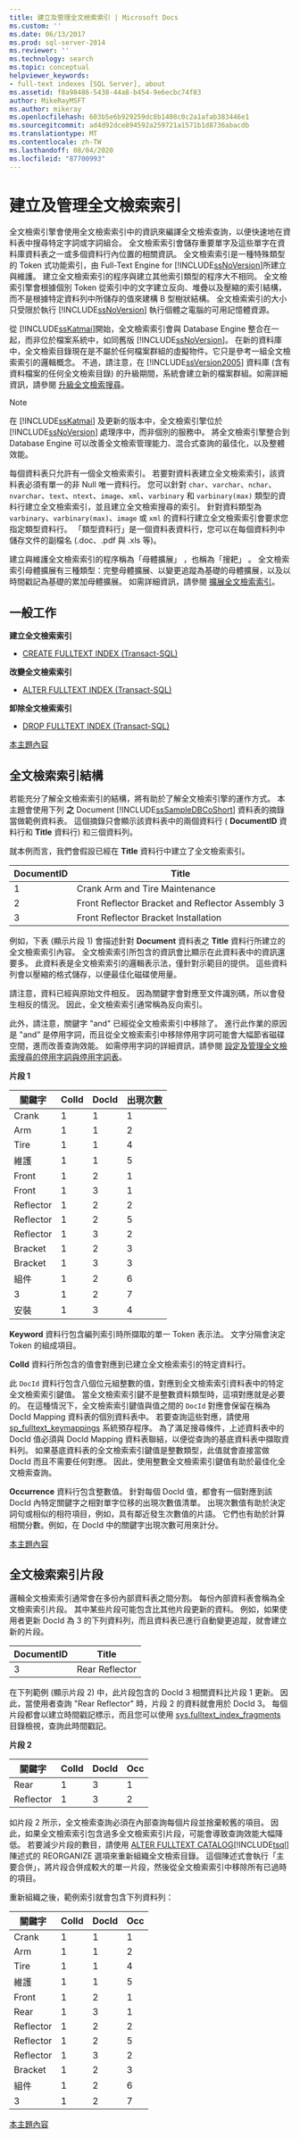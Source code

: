 ```yaml
---
title: 建立及管理全文檢索索引 | Microsoft Docs
ms.custom: ''
ms.date: 06/13/2017
ms.prod: sql-server-2014
ms.reviewer: ''
ms.technology: search
ms.topic: conceptual
helpviewer_keywords:
- full-text indexes [SQL Server], about
ms.assetid: f8a98486-5438-44a8-b454-9e6ecbc74f83
author: MikeRayMSFT
ms.author: mikeray
ms.openlocfilehash: 603b5e6b929259dc8b1408c0c2a1afab383446e1
ms.sourcegitcommit: ad4d92dce894592a259721a1571b1d8736abacdb
ms.translationtype: MT
ms.contentlocale: zh-TW
ms.lasthandoff: 08/04/2020
ms.locfileid: "87700993"
---
```

# <a name="create-and-manage-full-text-indexes"></a>建立及管理全文檢索索引
  全文檢索引擎會使用全文檢索索引中的資訊來編譯全文檢索查詢，以便快速地在資料表中搜尋特定字詞或字詞組合。 全文檢索索引會儲存重要單字及這些單字在資料庫資料表之一或多個資料行內位置的相關資訊。 全文檢索索引是一種特殊類型的 Token 式功能索引，由 Full-Text Engine for [!INCLUDE[ssNoVersion](../../includes/ssnoversion-md.md)]所建立與維護。 建立全文檢索索引的程序與建立其他索引類型的程序大不相同。 全文檢索引擎會根據個別 Token 從索引中的文字建立反向、堆疊以及壓縮的索引結構，而不是根據特定資料列中所儲存的值來建構 B 型樹狀結構。  全文檢索索引的大小只受限於執行 [!INCLUDE[ssNoVersion](../../includes/ssnoversion-md.md)] 執行個體之電腦的可用記憶體資源。  
  
 從 [!INCLUDE[ssKatmai](../../includes/sskatmai-md.md)]開始，全文檢索索引會與 Database Engine 整合在一起，而非位於檔案系統中，如同舊版 [!INCLUDE[ssNoVersion](../../includes/ssnoversion-md.md)]。 在新的資料庫中，全文檢索目錄現在是不屬於任何檔案群組的虛擬物件。它只是參考一組全文檢索索引的邏輯概念。 不過，請注意，在 [!INCLUDE[ssVersion2005](../../includes/ssversion2005-md.md)] 資料庫 (含有資料檔案的任何全文檢索目錄) 的升級期間，系統會建立新的檔案群組。如需詳細資訊，請參閱 [升級全文檢索搜尋](upgrade-full-text-search.md)。  
  
> [!NOTE]  
>  在 [!INCLUDE[ssKatmai](../../includes/sskatmai-md.md)] 及更新的版本中，全文檢索引擎位於 [!INCLUDE[ssNoVersion](../../includes/ssnoversion-md.md)] 處理序中，而非個別的服務中。 將全文檢索引擎整合到 Database Engine 可以改善全文檢索管理能力、混合式查詢的最佳化，以及整體效能。  
  
 每個資料表只允許有一個全文檢索索引。 若要對資料表建立全文檢索索引，該資料表必須有單一的非 Null 唯一資料行。 您可以針對 `char`、`varchar`、`nchar`、`nvarchar`、`text`、`ntext`、`image`、`xml`、`varbinary` 和 `varbinary(max)` 類型的資料行建立全文檢索索引，並且建立全文檢索搜尋的索引。 針對資料類型為 `varbinary`、`varbinary(max)`、`image` 或 `xml` 的資料行建立全文檢索索引會要求您指定類型資料行。 「類型資料行」是一個資料表資料行，您可以在每個資料列中儲存文件的副檔名 (.doc、.pdf 與 .xls 等)。  
  
 建立與維護全文檢索索引的程序稱為「母體擴展」  ，也稱為「搜耙」  。 全文檢索索引母體擴展有三種類型：完整母體擴展、以變更追蹤為基礎的母體擴展，以及以時間戳記為基礎的累加母體擴展。 如需詳細資訊，請參閱 [擴展全文檢索索引](populate-full-text-indexes.md)。  
  
##  <a name="common-tasks"></a><a name="tasks"></a>一般工作  
 **建立全文檢索索引**  
  
-   [CREATE FULLTEXT INDEX &#40;Transact-SQL&#41;](/sql/t-sql/statements/create-fulltext-index-transact-sql)  
  
 **改變全文檢索索引**  
  
-   [ALTER FULLTEXT INDEX &#40;Transact-SQL&#41;](/sql/t-sql/statements/alter-fulltext-index-transact-sql)  
  
 **卸除全文檢索索引**  
  
-   [DROP FULLTEXT INDEX &#40;Transact-SQL&#41;](/sql/t-sql/statements/drop-fulltext-index-transact-sql)  
  
 [本主題內容](#top)  
  
##  <a name="full-text-index-structure"></a><a name="structure"></a>全文檢索索引結構  
 若能充分了解全文檢索索引的結構，將有助於了解全文檢索引擎的運作方式。 本主題會使用下列 **之** Document [!INCLUDE[ssSampleDBCoShort](../../includes/sssampledbcoshort-md.md)] 資料表的摘錄當做範例資料表。 這個摘錄只會顯示該資料表中的兩個資料行 ( **DocumentID** 資料行和 **Title** 資料行) 和三個資料列。  
  
 就本例而言，我們會假設已經在 **Title** 資料行中建立了全文檢索索引。  
  
|DocumentID|Title|  
|----------------|-----------|  
|1|Crank Arm and Tire Maintenance|  
|2|Front Reflector Bracket and Reflector Assembly 3|  
|3|Front Reflector Bracket Installation|  
  
 例如，下表 (顯示片段 1) 會描述針對 **Document** 資料表之 **Title** 資料行所建立的全文檢索索引內容。 全文檢索索引所包含的資訊會比顯示在此資料表中的資訊還要多。 此資料表是全文檢索索引的邏輯表示法，僅針對示範目的提供。 這些資料列會以壓縮的格式儲存，以便最佳化磁碟使用量。  
  
 請注意，資料已經與原始文件相反。 因為關鍵字會對應至文件識別碼，所以會發生相反的情況。 因此，全文檢索索引通常稱為反向索引。  
  
 此外，請注意，關鍵字 "and" 已經從全文檢索索引中移除了。 進行此作業的原因是 "and" 是停用字詞，而且從全文檢索索引中移除停用字詞可能會大幅節省磁碟空間，進而改善查詢效能。 如需停用字詞的詳細資訊，請參閱 [設定及管理全文檢索搜尋的停用字詞與停用字詞表](configure-and-manage-stopwords-and-stoplists-for-full-text-search.md)。  
  
 **片段 1**  
  
|關鍵字|ColId|DocId|出現次數|  
|-------------|-----------|-----------|----------------|  
|Crank|1|1|1|  
|Arm|1|1|2|  
|Tire|1|1|4|  
|維護|1|1|5|  
|Front|1|2|1|  
|Front|1|3|1|  
|Reflector|1|2|2|  
|Reflector|1|2|5|  
|Reflector|1|3|2|  
|Bracket|1|2|3|  
|Bracket|1|3|3|  
|組件|1|2|6|  
|3|1|2|7|  
|安裝|1|3|4|  
  
 **Keyword** 資料行包含編列索引時所擷取的單一 Token 表示法。 文字分隔會決定 Token 的組成項目。  
  
 **ColId** 資料行所包含的值會對應到已建立全文檢索索引的特定資料行。  
  
 此 `DocId` 資料行包含八個位元組整數的值，對應到全文檢索索引資料表中的特定全文檢索索引鍵值。 當全文檢索索引鍵不是整數資料類型時，這項對應就是必要的。 在這種情況下，全文檢索索引鍵值與值之間的 `DocId` 對應會保留在稱為 DocId Mapping 資料表的個別資料表中。 若要查詢這些對應，請使用 [sp_fulltext_keymappings](/sql/relational-databases/system-stored-procedures/sp-fulltext-keymappings-transact-sql) 系統預存程序。 為了滿足搜尋條件，上述資料表中的 DocId 值必須與 DocId Mapping 資料表聯結，以便從查詢的基底資料表中擷取資料列。 如果基底資料表的全文檢索索引鍵值是整數類型，此值就會直接當做 DocId 而且不需要任何對應。 因此，使用整數全文檢索索引鍵值有助於最佳化全文檢索查詢。  
  
 **Occurrence** 資料行包含整數值。 針對每個 DocId 值，都會有一個對應到該 DocId 內特定關鍵字之相對單字位移的出現次數值清單。 出現次數值有助於決定詞句或相似的相符項目，例如，具有鄰近發生次數值的片語。 它們也有助於計算相關分數。例如，在 DocId 中的關鍵字出現次數可用來計分。  
  
 [本主題內容](#top)  
  
##  <a name="full-text-index-fragments"></a><a name="fragments"></a>全文檢索索引片段  
 邏輯全文檢索索引通常會在多份內部資料表之間分割。 每份內部資料表會稱為全文檢索索引片段。 其中某些片段可能包含比其他片段更新的資料。 例如，如果使用者更新 DocId 為 3 的下列資料列，而且資料表已進行自動變更追蹤，就會建立新的片段。  
  
|DocumentID|Title|  
|----------------|-----------|  
|3|Rear Reflector|  
  
 在下列範例 (顯示片段 2) 中，此片段包含的 DocId 3 相關資料比片段 1 更新。 因此，當使用者查詢 "Rear Reflector" 時，片段 2 的資料就會用於 DocId 3。 每個片段都會以建立時間戳記標示，而且您可以使用 [sys.fulltext_index_fragments](/sql/relational-databases/system-catalog-views/sys-fulltext-index-fragments-transact-sql) 目錄檢視，查詢此時間戳記。  
  
 **片段 2**  
  
|關鍵字|ColId|DocId|Occ|  
|-------------|-----------|-----------|---------|  
|Rear|1|3|1|  
|Reflector|1|3|2|  
  
 如片段 2 所示，全文檢索查詢必須在內部查詢每個片段並捨棄較舊的項目。 因此，如果全文檢索索引包含過多全文檢索索引片段，可能會導致查詢效能大幅降低。 若要減少片段的數目，請使用 [ALTER FULLTEXT CATALOG](/sql/t-sql/statements/alter-fulltext-catalog-transact-sql)[!INCLUDE[tsql](../../includes/tsql-md.md)] 陳述式的 REORGANIZE 選項來重新組織全文檢索目錄。 這個陳述式會執行「主要合併」，將片段合併成較大的單一片段，然後從全文檢索索引中移除所有已過時的項目。  
  
 重新組織之後，範例索引就會包含下列資料列：  
  
|關鍵字|ColId|DocId|Occ|  
|-------------|-----------|-----------|---------|  
|Crank|1|1|1|  
|Arm|1|1|2|  
|Tire|1|1|4|  
|維護|1|1|5|  
|Front|1|2|1|  
|Rear|1|3|1|  
|Reflector|1|2|2|  
|Reflector|1|2|5|  
|Reflector|1|3|2|  
|Bracket|1|2|3|  
|組件|1|2|6|  
|3|1|2|7|  
  
 [本主題內容](#top)  
  
  

